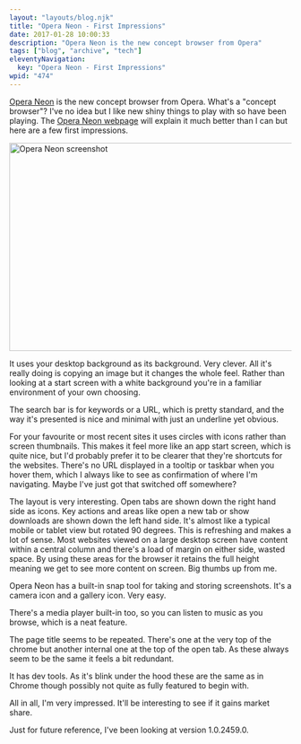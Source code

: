 ```yaml
---
layout: "layouts/blog.njk"
title: "Opera Neon - First Impressions"
date: 2017-01-28 10:00:33
description: "Opera Neon is the new concept browser from Opera"
tags: ["blog", "archive", "tech"]
eleventyNavigation:
  key: "Opera Neon - First Impressions"
wpid: "474"
---
```


<a href="https://www.opera.com/computer/neon" target="_blank">Opera Neon</a> is the new concept browser from Opera. What's a "concept browser"? I've no idea but I like new shiny things to play with so have been playing. The <a href="https://www.opera.com/computer/neon" target="_blank">Opera Neon webpage</a> will explain it much better than I can but here are a few first impressions.

<a href="/img/2017/01/opera-neon.png"><img class="alignleft size-large wp-image-494" src="/img/2017/01/opera-neon-1024x576.png" alt="Opera Neon screenshot" width="660" height="371" /></a>

It uses your desktop background as its background. Very clever. All it's really doing is copying an image but it changes the whole feel. Rather than looking at a start screen with a white background you're in a familiar environment of your own choosing.

The search bar is for keywords or a URL, which is pretty standard, and the way it's presented is nice and minimal with just an underline yet obvious.

For your favourite or most recent sites it uses circles with icons rather than screen thumbnails. This makes it feel more like an app start screen, which is quite nice, but I'd probably prefer it to be clearer that they're shortcuts for the websites. There's no URL displayed in a tooltip or taskbar when you hover them, which I always like to see as confirmation of where I'm navigating. Maybe I've just got that switched off somewhere?

The layout is very interesting. Open tabs are shown down the right hand side as icons. Key actions and areas like open a new tab or show downloads are shown down the left hand side. It's almost like a typical mobile or tablet view but rotated 90 degrees. This is refreshing and makes a lot of sense. Most websites viewed on a large desktop screen have content within a central column and there's a load of margin on either side, wasted space. By using these areas for the browser it retains the full height meaning we get to see more content on screen. Big thumbs up from me.

Opera Neon has a built-in snap tool for taking and storing screenshots. It's a camera icon and a gallery icon. Very easy.

There's a media player built-in too, so you can listen to music as you browse, which is a neat feature.

The page title seems to be repeated. There's one at the very top of the chrome but another internal one at the top of the open tab. As these always seem to be the same it feels a bit redundant.

It has dev tools. As it's blink under the hood these are the same as in Chrome though possibly not quite as fully featured to begin with.

All in all, I'm very impressed. It'll be interesting to see if it gains market share.

Just for future reference, I've been looking at version 1.0.2459.0.
